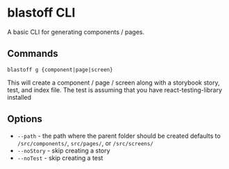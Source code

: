 # blastoff CLI

A basic CLI for generating components / pages.

## Commands

`blastoff g {component|page|screen}`

This will create a component / page / screen along with a storybook story, test, and index file. The test is assuming that you have react-testing-library installed

## Options

- `--path` - the path where the parent folder should be created defaults to `/src/components/`, `src/pages/`, or `/src/screens/`
- `--noStory` - skip creating a story
- `--noTest` - skip creating a test
